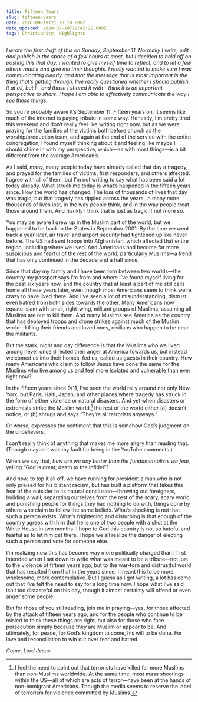 ```yaml
---
title: Fifteen Years
slug: fifteen-years
date: 2016-09-19T21:26:18.000Z
date_updated: 2020-02-10T19:42:28.000Z
tags: Christianity, Highlights
---
```


*I wrote the first draft of this on Sunday, September 11. Normally I write, edit, and publish in the space of a few hours at most, but I decided to hold off on posting this that day. I wanted to give myself time to reflect, and to let a few others read it and give me their thoughts. I really wanted to make sure I was communicating clearly, and that the message that is most important is the thing that’s getting through. I’ve really questioned whether I should publish it at all, but I—and those I shared it with—think it is an important perspective to share. I hope I am able to effectively communicate the way I see these things.*

So you’re probably aware it’s September 11. Fifteen years on, it seems like much of the internet is paying tribute in some way. Honestly, I’m pretty tired this weekend and don’t really feel like writing right now, but as we were praying for the families of the victims both before church as the worship/production team, and again at the end of the service with the entire congregation, I found myself thinking about it and feeling like maybe I should chime in with my perspective, which—as with most things—is a bit different from the average American’s.

As I said, many, many people today have already called that day a tragedy, and prayed for the families of victims, first responders, and others affected. I agree with all of them, but I’m not writing to say what has been said a lot today already. What struck me today is what’s happened in the fifteen years since. How the world has changed. The loss of thousands of lives that day was tragic, but that tragedy has rippled across the years, in many more thousands of lives lost, in the way people think, and in the way people treat those around them. And frankly I think that is just as tragic if not more so.

You may be aware I grew up in the Muslim part of the world, but we happened to be back in the States in September 2001. By the time we went back a year later, air travel and airport security had tightened up like never before. The US had sent troops into Afghanistan, which affected that entire region, including where we lived. And Americans had become far more suspicious and fearful of the rest of the world, particularly Muslims—a trend that has only continued in the decade and a half since.

Since that day my family and I have been torn between two worlds—the country my passport says I’m from and where I’ve found myself living for the past six years now, and the country that at least a part of me still calls home all these years later, even though most Americans seem to think we’re crazy to have lived there. And I’ve seen a lot of misunderstanding, distrust, even hatred from both sides towards the other. Many Americans now equate Islam with small, right-wing, militant groups of Muslims, assuming all Muslims are out to kill them. And many Muslims see America as the country that has deployed troops and drone strikes against much of the Muslim world—killing their friends and loved ones, civilians who happen to be near the militants.

But the stark, night and day difference is that the Muslims who we lived among never once directed their anger at America towards us, but instead welcomed us into their homes, fed us, called us guests in their country. How many Americans who claim to follow Jesus have done the same for the Muslims who live among us and feel more isolated and vulnerable than ever right now?

In the fifteen years since 9/11, I’ve seen the world rally around not only New York, but Paris, Haiti, Japan, and other places where tragedy has struck in the form of either violence or natural disasters. And yet when disasters or extremists strike the Muslim world,[^1] the rest of the world either (a) doesn’t notice, or (b) shrugs and says “They’re all terrorists anyways.”

Or worse, expresses the sentiment that this is somehow God’s judgment on the unbelievers.

I can’t really think of anything that makes me more angry than reading that. (Though maybe it was my fault for being in the YouTube comments.)

When we say that, *how are we any better than the fundamentalists we fear*, yelling “God is great; death to the infidel”?

And now, to top it all off, we have running for president a man who is not only praised for his blatant racism, but has built a platform that takes this fear of the outsider to its natural conclusion—throwing out foreigners, building a wall, separating ourselves from the rest of the scary, scary world, and punishing people for things they had nothing to do with, things done by others who claim to follow the same beliefs. What’s shocking is not that such a person exists. What’s frightening and disturbing is that enough of the country agrees with him that he is one of two people with a shot at the White House in two months. I hope to God this country is not so hateful and fearful as to let him get there. I hope we all realize the danger of electing such a person and vote for someone else.

I’m realizing now this has become way more politically charged than I first intended when I sat down to write what was meant to be a tribute—not just to the violence of fifteen years ago, but to the war-torn and distrustful world that has resulted from that in the years since. I meant this to be more wholesome, more contemplative. But I guess as I got writing, a lot has come out that I’ve felt the need to say for a long time now. I hope what I’ve said isn’t too distasteful on this day, though it almost certainly will offend or even anger some people.

But for those of you still reading, join me in praying—yes, for those affected by the attack of fifteen years ago, and for the people who continue to be misled to think these things are right, but also for those who face persecution simply because they are Muslim or appear to be. And ultimately, for peace, for God’s kingdom to come, his will to be done. For love and reconciliation to win out over fear and hatred.

*Come, Lord Jesus.*

[^1]: I feel the need to point out that terrorists have killed far more Muslims than non-Muslims worldwide. At the same time, most mass shootings within the US—all of which are acts of terror—have been at the hands of non-immigrant Americans. Though the media seems to reserve the label of terrorism for violence committed by Muslims.

